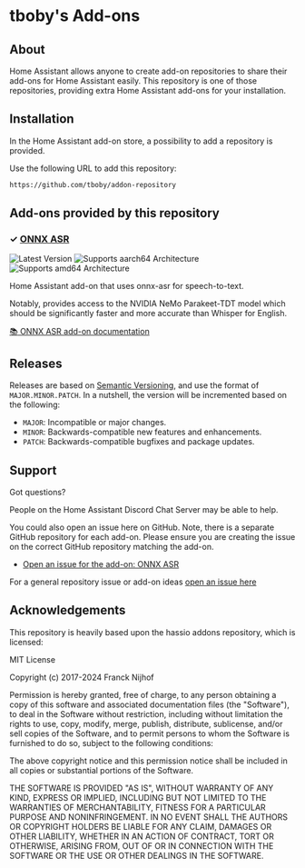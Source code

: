 # tboby's Add-ons

## About

Home Assistant allows anyone to create add-on repositories to share their
add-ons for Home Assistant easily. This repository is one of those repositories,
providing extra Home Assistant add-ons for your installation.


## Installation

In the Home Assistant add-on store, a possibility to add a repository is provided.

Use the following URL to add this repository:

```txt
https://github.com/tboby/addon-repository
```

## Add-ons provided by this repository

### &#10003; [ONNX ASR][addon-onnx-asr]

![Latest Version][onnx-asr-version-shield]
![Supports aarch64 Architecture][onnx-asr-aarch64-shield]
![Supports amd64 Architecture][onnx-asr-amd64-shield]

Home Assistant add-on that uses onnx-asr for speech-to-text.

Notably, provides access to the NVIDIA NeMo Parakeet-TDT model which should be significantly faster and more accurate than Whisper for English.

[:books: ONNX ASR add-on documentation][addon-doc-onnx-asr]

## Releases

Releases are based on [Semantic Versioning][semver], and use the format
of ``MAJOR.MINOR.PATCH``. In a nutshell, the version will be incremented
based on the following:

- ``MAJOR``: Incompatible or major changes.
- ``MINOR``: Backwards-compatible new features and enhancements.
- ``PATCH``: Backwards-compatible bugfixes and package updates.

## Support

Got questions?

People on the Home Assistant Discord Chat Server may be able to help.

You could also open an issue here on GitHub. Note, there is a separate
GitHub repository for each add-on. Please ensure you are creating the issue
on the correct GitHub repository matching the add-on.

- [Open an issue for the add-on: ONNX ASR][onnx-asr-issue]

For a general repository issue or add-on ideas [open an issue here][issue]

## Acknowledgements

This repository is heavily based upon the hassio addons repository, which is licensed:

MIT License

Copyright (c) 2017-2024 Franck Nijhof

Permission is hereby granted, free of charge, to any person obtaining a copy
of this software and associated documentation files (the "Software"), to deal
in the Software without restriction, including without limitation the rights
to use, copy, modify, merge, publish, distribute, sublicense, and/or sell
copies of the Software, and to permit persons to whom the Software is
furnished to do so, subject to the following conditions:

The above copyright notice and this permission notice shall be included in all
copies or substantial portions of the Software.

THE SOFTWARE IS PROVIDED "AS IS", WITHOUT WARRANTY OF ANY KIND, EXPRESS OR
IMPLIED, INCLUDING BUT NOT LIMITED TO THE WARRANTIES OF MERCHANTABILITY,
FITNESS FOR A PARTICULAR PURPOSE AND NONINFRINGEMENT. IN NO EVENT SHALL THE
AUTHORS OR COPYRIGHT HOLDERS BE LIABLE FOR ANY CLAIM, DAMAGES OR OTHER
LIABILITY, WHETHER IN AN ACTION OF CONTRACT, TORT OR OTHERWISE, ARISING FROM,
OUT OF OR IN CONNECTION WITH THE SOFTWARE OR THE USE OR OTHER DEALINGS IN THE
SOFTWARE.

[addon-onnx-asr]: https://github.com/tboby/onnx-asr-addon/tree/v0.1.2
[addon-doc-onnx-asr]: https://github.com/tboby/onnx-asr-addon/blob/v5.3.0/onnx-asr/DOCS.md
[onnx-asr-issue]: https://github.com/tboby/onnx-asr-addon/issues
[onnx-asr-aarch64-shield]: https://img.shields.io/badge/aarch64-yes-green.svg
[onnx-asr-amd64-shield]: https://img.shields.io/badge/amd64-yes-green.svg
[onnx-asr-version-shield]: https://img.shields.io/badge/version-v0.1.2-blue.svg

[awesome-shield]: https://img.shields.io/badge/awesome%3F-yes-brightgreen.svg
[awesome]: https://awesome-ha.com
[discord-ha]: https://discord.gg/c5DvZ4e
[discord-shield]: https://img.shields.io/discord/478094546522079232.svg
[discord]: https://discord.me/hassioaddons
[forum-frenck]: https://community.home-assistant.io/u/frenck/?u=frenck
[forum-shield]: https://img.shields.io/badge/community-forum-brightgreen.svg
[forum]: https://community.home-assistant.io?u=frenck
[frenck]: https://github.com/frenck
[gitlabci-shield]: https://gitlab.com/hassio-addons/repository/badges/master/pipeline.svg
[gitlabci]: https://gitlab.com/hassio-addons/repository/pipelines
[issue]: https://github.com/hassio-addons/repository/issues
[license-shield]: https://img.shields.io/github/license/hassio-addons/repository.svg
[maintenance-shield]: https://img.shields.io/maintenance/yes/2025.svg
[project-stage-shield]: https://img.shields.io/badge/project%20stage-production%20ready-brightgreen.svg
[reddit]: https://reddit.com/r/homeassistant
[semver]: http://semver.org/spec/v2.0.0.html

